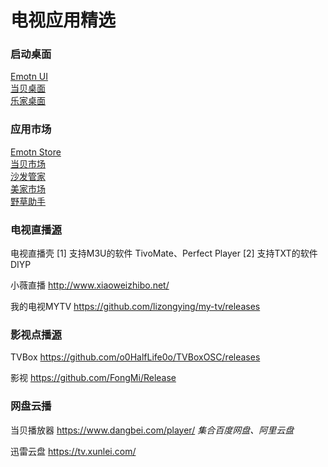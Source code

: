 # 电视应用精选

### 启动桌面

[Emotn UI](https://app.emotn.com/ui/)  
[当贝桌面](https://www.dangbei.com/zhuomian/)  
[乐家桌面](https://lejiazm.com/)  

### 应用市场

[Emotn Store](https://app.emotn.com/)  
[当贝市场](https://www.dangbei.com/apps/)  
[沙发管家](https://www.shafa.com/market)  
[美家市场](https://www.mjapk.com/mjapp/)  
[野草助手](https://www.yecao.fun/)

### 电视直播[源](https://github.com/vinswu/vinswu.github.io/blob/main/live/readme.md#直播源)

电视直播壳 [1] 支持M3U的软件 TivoMate、Perfect Player  [2] 支持TXT的软件 DIYP  

小薇直播 http://www.xiaoweizhibo.net/  

我的电视MYTV https://github.com/lizongying/my-tv/releases

### 影视点播[源](https://github.com/vinswu/vinswu.github.io/tree/main/tvbox#在线接口)

TVBox https://github.com/o0HalfLife0o/TVBoxOSC/releases   

影视 https://github.com/FongMi/Release

### 网盘云播

当贝播放器 https://www.dangbei.com/player/ *集合百度网盘、阿里云盘*  

迅雷云盘 https://tv.xunlei.com/  

